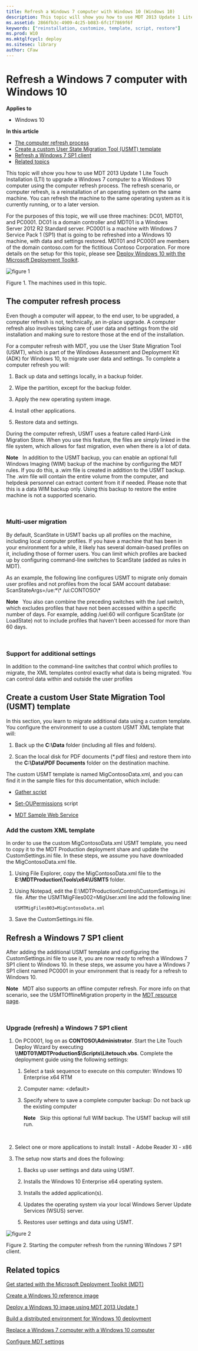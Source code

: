 ```yaml
---
title: Refresh a Windows 7 computer with Windows 10 (Windows 10)
description: This topic will show you how to use MDT 2013 Update 1 Lite Touch Installation (LTI) to upgrade a Windows 7 computer to a Windows 10 computer using the computer refresh process.
ms.assetid: 2866fb3c-4909-4c25-b083-6fc1f7869f6f
keywords: ["reinstallation, customize, template, script, restore"]
ms.prod: W10
ms.mktglfcycl: deploy
ms.sitesec: library
author: CFaw
---
```


# Refresh a Windows 7 computer with Windows 10


**Applies to**

-   Windows 10

**In this article**

-   [The computer refresh process](#sec01)
-   [Create a custom User State Migration Tool (USMT) template](#sec02)
-   [Refresh a Windows 7 SP1 client](#sec03)
-   [Related topics](#related_topics)

This topic will show you how to use MDT 2013 Update 1 Lite Touch Installation (LTI) to upgrade a Windows 7 computer to a Windows 10 computer using the computer refresh process. The refresh scenario, or computer refresh, is a reinstallation of an operating system on the same machine. You can refresh the machine to the same operating system as it is currently running, or to a later version.

For the purposes of this topic, we will use three machines: DC01, MDT01, and PC0001. DC01 is a domain controller and MDT01 is a Windows Server 2012 R2 Standard server. PC0001 is a machine with Windows 7 Service Pack 1 (SP1) that is going to be refreshed into a Windows 10 machine, with data and settings restored. MDT01 and PC0001 are members of the domain contoso.com for the fictitious Contoso Corporation. For more details on the setup for this topic, please see [Deploy Windows 10 with the Microsoft Deployment Toolkit](deploy-windows-81-with-the-microsoft-deployment-toolkit.md#proof).

![figure 1](images/mdt-04-fig01.png)

Figure 1. The machines used in this topic.

## The computer refresh process


Even though a computer will appear, to the end user, to be upgraded, a computer refresh is not, technically, an in-place upgrade. A computer refresh also involves taking care of user data and settings from the old installation and making sure to restore those at the end of the installation.

For a computer refresh with MDT, you use the User State Migration Tool (USMT), which is part of the Windows Assessment and Deployment Kit (ADK) for Windows 10, to migrate user data and settings. To complete a computer refresh you will:

1.  Back up data and settings locally, in a backup folder.

2.  Wipe the partition, except for the backup folder.

3.  Apply the new operating system image.

4.  Install other applications.

5.  Restore data and settings.

During the computer refresh, USMT uses a feature called Hard-Link Migration Store. When you use this feature, the files are simply linked in the file system, which allows for fast migration, even when there is a lot of data.

**Note**  
In addition to the USMT backup, you can enable an optional full Windows Imaging (WIM) backup of the machine by configuring the MDT rules. If you do this, a .wim file is created in addition to the USMT backup. The .wim file will contain the entire volume from the computer, and helpdesk personnel can extract content from it if needed. Please note that this is a data WIM backup only. Using this backup to restore the entire machine is not a supported scenario.

 

### Multi-user migration

By default, ScanState in USMT backs up all profiles on the machine, including local computer profiles. If you have a machine that has been in your environment for a while, it likely has several domain-based profiles on it, including those of former users. You can limit which profiles are backed up by configuring command-line switches to ScanState (added as rules in MDT).

As an example, the following line configures USMT to migrate only domain user profiles and not profiles from the local SAM account database: ScanStateArgs=/ue:\*\\\* /ui:CONTOSO\\\*

**Note**  
You also can combine the preceding switches with the /uel switch, which excludes profiles that have not been accessed within a specific number of days. For example, adding /uel:60 will configure ScanState (or LoadState) not to include profiles that haven't been accessed for more than 60 days.

 

### Support for additional settings

In addition to the command-line switches that control which profiles to migrate, the XML templates control exactly what data is being migrated. You can control data within and outside the user profiles

## Create a custom User State Migration Tool (USMT) template


In this section, you learn to migrate additional data using a custom template. You configure the environment to use a custom USMT XML template that will:

1.  Back up the **C:\\Data** folder (including all files and folders).

2.  Scan the local disk for PDF documents (\*.pdf files) and restore them into the **C:\\Data\\PDF Documents** folder on the destination machine.

The custom USMT template is named MigContosoData.xml, and you can find it in the sample files for this documentation, which include:

-   [Gather script](http://go.microsoft.com/fwlink/p/?LinkId=619361)

-   [Set-OUPermissions](http://go.microsoft.com/fwlink/p/?LinkId=619362) script

-   [MDT Sample Web Service](http://go.microsoft.com/fwlink/p/?LinkId=619363)

### Add the custom XML template

In order to use the custom MigContosoData.xml USMT template, you need to copy it to the MDT Production deployment share and update the CustomSettings.ini file. In these steps, we assume you have downloaded the MigContosoData.xml file.

1.  Using File Explorer, copy the MigContosoData.xml file to the **E:\\MDTProduction\\Tools\\x64\\USMT5** folder.

2.  Using Notepad, edit the E:\\MDTProduction\\Control\\CustomSettings.ini file. After the USMTMigFiles002=MigUser.xml line add the following line:

    ``` syntax
    USMTMigFiles003=MigContosoData.xml
    ```

3.  Save the CustomSettings.ini file.

## Refresh a Windows 7 SP1 client


After adding the additional USMT template and configuring the CustomSettings.ini file to use it, you are now ready to refresh a Windows 7 SP1 client to Windows 10. In these steps, we assume you have a Windows 7 SP1 client named PC0001 in your environment that is ready for a refresh to Windows 10.

**Note**  
MDT also supports an offline computer refresh. For more info on that scenario, see the USMTOfflineMigration property in the [MDT resource page](http://go.microsoft.com/fwlink/p/?LinkId=618117).

 

### Upgrade (refresh) a Windows 7 SP1 client

1.  On PC0001, log on as **CONTOSO\\Administrator**. Start the Lite Touch Deploy Wizard by executing **\\\\MDT01\\MDTProduction$\\Scripts\\Litetouch.vbs**. Complete the deployment guide using the following settings:

    1.  Select a task sequence to execute on this computer: Windows 10 Enterprise x64 RTM

    2.  Computer name: &lt;default&gt;

    3.  Specify where to save a complete computer backup: Do not back up the existing computer

        **Note**  
        Skip this optional full WIM backup. The USMT backup will still run.

         

2.  Select one or more applications to install: Install - Adobe Reader XI - x86

3.  The setup now starts and does the following:

    1.  Backs up user settings and data using USMT.

    2.  Installs the Windows 10 Enterprise x64 operating system.

    3.  Installs the added application(s).

    4.  Updates the operating system via your local Windows Server Update Services (WSUS) server.

    5.  Restores user settings and data using USMT.

![figure 2](images/fig2-taskseq.png)

Figure 2. Starting the computer refresh from the running Windows 7 SP1 client.

## Related topics


[Get started with the Microsoft Deployment Toolkit (MDT)](get-started-with-the-microsoft-deployment-toolkit--mdt-.md)

[Create a Windows 10 reference image](create-a-windows-81-reference-image.md)

[Deploy a Windows 10 image using MDT 2013 Update 1](deploy-a-windows-81-image-using-mdt-2013.md)

[Build a distributed environment for Windows 10 deployment](build-a-distributed-environment-for-windows-81-deployment.md)

[Replace a Windows 7 computer with a Windows 10 computer](replace-a-windows-7-computer-with-a-windows-81-computer.md)

[Configure MDT settings](configure-mdt-2013-settings.md)

 

 





